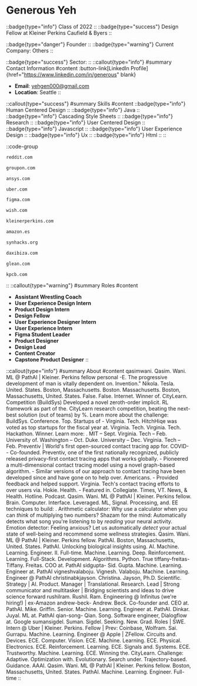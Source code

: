 # Generous Yeh
::badge{type="info"}
Class of 2022
::
::badge{type="success"}
Design Fellow at Kleiner Perkins Caufield & Byers
::

::badge{type="danger"}
Founder
::
::badge{type="warning"}
Current Company: Others
::

::badge{type="success"}
Sector: 
::
::callout{type="info"}
#summary
Contact Information
#content
:button-link[LinkedIn Profile]{href="https://www.linkedin.com/in/generous" blank}
- **Email**: yehgen000@gmail.com
- **Location**: Seattle
::

::callout{type="success"}
#summary
Skills
#content
::badge{type="info"}
Human Centered Design
::
::badge{type="info"}
Java
::
::badge{type="info"}
Cascading Style Sheets
::
::badge{type="info"}
Research
::
::badge{type="info"}
User Centered Design
::
::badge{type="info"}
Javascript
::
::badge{type="info"}
User Experience Design
::
::badge{type="info"}
Ux
::
::badge{type="info"}
Html
::
::

::code-group
```bash [Reddit]
reddit.com
```
```bash [Groupon]
groupon.com
```
```bash [ANSYS]
ansys.com
```
```bash [Uber]
uber.com
```
```bash [Figma]
figma.com
```
```bash [Wish]
wish.com
```
```bash [KPCB]
kleinerperkins.com
```
```bash [Amazon.com]
amazon.es
```
```bash [synHacks]
synhacks.org
```
```bash [Dax Ibiza Concierge Services]
daxibiza.com
```
```bash [Glean]
glean.com
```
```bash [Kleiner Perkins Caufield & Byers]
kpcb.com
```
::
::callout{type="warning"}
#summary
Roles
#content
- **Assistant Wrestling Coach**
- **User Experience Design Intern**
- **Product Design Intern**
- **Design Fellow**
- **User Experience Designer Intern**
- **User Experience Intern**
- **Figma Student Leader**
- **Product Designer**
- **Design Lead**
- **Content Creator**
- **Capstone Product Designer**
::

::callout{type="info"}
#summary
About
#content
qasimwani. Qasim. Wani. ML @ PathAI | Kleiner. Perkins fellow personal -E. The progressive development of man is vitally dependent on. Invention." Nikola. Tesla. United. States. Boston, Massachusetts. Boston. Massachusetts. Boston, Massachusetts, United. States. False. False. Internet. Winner of. CityLearn. Competition (BuildSys) Developed a novel zeroth-order implicit. RL framework as part of the. CityLearn research competition, beating the next-best solution (out of teams) by %. Learn more about the challenge: BuildSys. Conference. Top. Startups of - Virginia. Tech. HitchHiqe was voted as top startups for the fiscal year at. Virginia. Tech. Virginia. Tech. Hackathon. Winner. Learn more: . MIT – Sept. Virginia. Tech – Feb. University of. Washington – Oct. Duke. University – Dec. Virginia. Tech – Feb. Preventiv | World's first open-sourced contact tracing app for. COVID- - Co-founded. Preventiv, one of the first nationally recognized, publicly released privacy-first contact tracing apps that works globally. - Pioneered a multi-dimensional contact tracing model using a novel graph-based algorithm. - Similar versions of our approach to contact tracing have been developed since and have gone on to help over. Americans. - Provided feedback and helped support. Virginia. Tech's contact tracing efforts to over users via. Hokie. Health. - Featured in. Collegiate. Times, VT. News, & Health. Hotline. Podcast. Qasim. Wani. ML @ PathAI | Kleiner. Perkins fellow. Brain. Computer. Interface. Leveraged. ML, Signal. Processing, and. EE techniques to build: . Arithmetic calculator: Why use a calculator when you can *think* of multiplying two numbers? Shazam for the mind: Automatically detects what song you're listening to by *reading* your neural activity. Emotion detector: Feeling anxious? Let us automatically *detect* your actual state of well-being and recommend some wellness strategies. Qasim. Wani. ML @ PathAI | Kleiner. Perkins fellow. PathAI. Boston, Massachusetts, United. States. PathAI. Unlocking biological insights using. AI. Machine. Learning. Engineer. II. Full-time. Machine. Learning. Deep. Reinforcement. Learning. Full-Stack. Development. Algorithms. Python. True tiffany-freitas- Tiffany. Freitas. COO at. PathAI sidgupta- Sid. Gupta. Machine. Learning. Engineer at. PathAI vigneshvalaboju. Vignesh. Valaboju. Machine. Learning. Engineer @ PathAI christinabkjayson. Christina. Jayson, Ph.D. Scientific. Strategy | AI. Product. Manager | Translational. Research. Lead | Strong communicator and multitasker | Bridging scientists and ideas to drive science forward rushilram. Rushil. Ram. Engineering @ Infinitus (we're hiring!) | ex-Amazon andrew-beck- Andrew. Beck. Co-founder and. CEO at. PathAI. Mike. Griffin. Senior. Machine. Learning. Engineer at. PathAI. Dinkar. Juyal. ML at. PathAI qian-song- Qian. Song. Software engineer, Dialogflow at. Google sumansigdel. Suman. Sigdel. Seeking. New. Grad. Roles | SWE. Intern @ Uber | Kleiner. Perkins. Fellow | Prev: Coinbase, Wolfram. Sai. Gurrapu. Machine. Learning. Engineer @ Apple | ZFellow. Circuits and. Devices. ECE. Computer. Vision. ECE. Machine. Learning. ECE. Physical. Electronics. ECE. Reinforcement. Learning. ECE. Signals and. Systems. ECE. Trustworthy. Machine. Learning. ECE. Winning the. CityLearn. Challenge: Adaptive. Optimization with. Evolutionary. Search under. Trajectory-based. Guidance. AAAI. Qasim. Wani. ML @ PathAI | Kleiner. Perkins fellow. Boston, Massachusetts, United. States. PathAI. Machine. Learning. Engineer. Full-time
::
